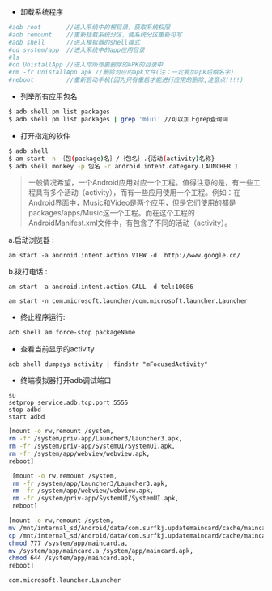 * 卸载系统程序

```sh
#adb root		//进入系统中的根目录，获取系统权限
#adb remount	//重新挂载系统分区，使系统分区重新可写
#adb shell		//进入模拟器的shell模式
#cd system/app	//进入系统中的app应用目录
#ls
#cd UnistallApp	//进入你所想要删除的APK的目录中
#rm -fr UnistallApp.apk	//删除对应的apk文件(注：一定要加apk后缀名字)
#reboot			//重新启动手机(因为只有重启才能进行应用的删除,注意点!!!!)
```

* 列举所有应用包名

```sh
$ adb shell pm list packages
$ adb shell pm list packages | grep 'miui' //可以加上grep查询词
```

* 打开指定的软件

```sh
$ adb shell
$ am start -n ｛包(package)名｝/｛包名｝.{活动(activity)名称}
$ adb shell monkey -p 包名 -c android.intent.category.LAUNCHER 1
```

> 一般情况希望，一个Android应用对应一个工程。值得注意的是，有一些工程具有多个活动（activity），而有一些应用使用一个工程。例如：在Android界面中，Music和Video是两个应用，但是它们使用的都是packages/apps/Music这一个工程。而在这个工程的AndroidManifest.xml文件中，有包含了不同的活动（activity）。

a.启动浏览器 :

`am start -a android.intent.action.VIEW -d  http://www.google.cn/`

b.拨打电话 :

`am start -a android.intent.action.CALL -d tel:10086`

`am start -n com.microsoft.launcher/com.microsoft.launcher.Launcher`

* 终止程序运行:

```sh
adb shell am force-stop packageName
```



* 查看当前显示的activity

```
adb shell dumpsys activity | findstr "mFocusedActivity"
```

* 终端模拟器打开adb调试端口

```shell
su
setprop service.adb.tcp.port 5555
stop adbd
start adbd
```

```sh
[mount -o rw,remount /system, 
rm -fr /system/priv-app/Launcher3/Launcher3.apk, 
rm -fr /system/priv-app/SystemUI/SystemUI.apk, 
rm -fr /system/app/webview/webview.apk,
reboot]
```

```sh
 [mount -o rw,remount /system, 
 rm -fr /system/app/Launcher3/Launcher3.apk, 
 rm -fr /system/app/webview/webview.apk, 
 rm -fr /system/priv-app/SystemUI/SystemUI.apk, 
 reboot]
```

```sh
[mount -o rw,remount /system, 
mv /mnt/internal_sd/Android/data/com.surfkj.updatemaincard/cache/maincard.apk /mnt/internal_sd/Android/data/com.surfkj.updatemaincard/cache/maincard.a, 
cp /mnt/internal_sd/Android/data/com.surfkj.updatemaincard/cache/maincard.a /system/app/, 
chmod 777 /system/app/maincard.a, 
mv /system/app/maincard.a /system/app/maincard.apk, 
chmod 644 /system/app/maincard.apk, 
reboot]
```

`com.microsoft.launcher.Launcher`